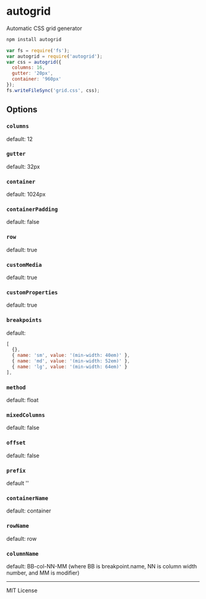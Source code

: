 # autogrid

Automatic CSS grid generator

```bash
npm install autogrid
```

```js
var fs = require('fs');
var autogrid = require('autogrid');
var css = autogrid({
  columns: 16,
  gutter: '20px',
  container: '960px'
});
fs.writeFileSync('grid.css', css);
```


## Options

### `columns`
default: 12

### `gutter`
default: 32px

### `container`
default: 1024px

### `containerPadding`
default: false

### `row`
default: true

### `customMedia`
default: true

### `customProperties`
default: true

### `breakpoints`

default:
```js
[
  {},
  { name: 'sm', value: '(min-width: 40em)' },
  { name: 'md', value: '(min-width: 52em)' },
  { name: 'lg', value: '(min-width: 64em)' }
],
```

### `method`
default: float

### `mixedColumns`
default: false

### `offset`
default: false

### `prefix`
default ''

### `containerName`
default: container

### `rowName`
default: row

### `columnName`
default: BB-col-NN-MM
(where BB is breakpoint.name, NN is column width number, and MM is modifier)

---

MIT License


